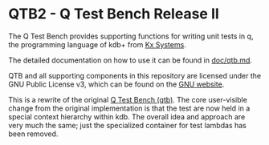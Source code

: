 # QTB2 - Q Test Bench Release II

The Q Test Bench provides supporting functions for writing unit tests
in q, the programming language of kdb+ from [Kx Systems](http://kx.com).

The detailed documentation on how to use it can be found in
[doc/qtb.md](https://github.com/ktsr42/qtb2/blob/master/doc.md).

QTB and all supporting components in this repository are licensed under the
GNU Public License v3, which can be found on the [GNU website](https://www.gnu.org/copyleft/gpl.html).

This is a rewrite of the original [Q Test Bench (qtb)](https:/github.com/ktsr42/qtb). The core user-visible change
from the original implementation is that the test are now held in a special context hierarchy within kdb. The overall
idea and approach are very much the same; just the specialized container for test lambdas has been removed.

